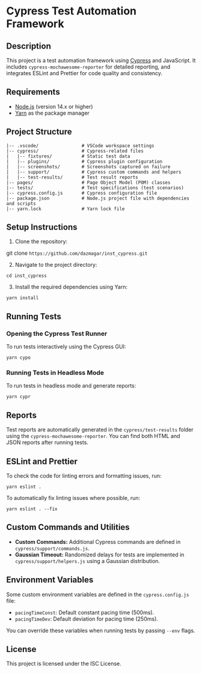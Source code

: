 # Cypress Test Automation Framework

## Description

This project is a test automation framework using [Cypress](https://www.cypress.io/) and JavaScript.
It includes `cypress-mochawesome-reporter` for detailed reporting, and integrates ESLint and Prettier for code quality and consistency.

## Requirements

-   [Node.js](https://nodejs.org/) (version 14.x or higher)
-   [Yarn](https://yarnpkg.com/) as the package manager

## Project Structure

```
|-- .vscode/                # VSCode workspace settings
|-- cypress/                # Cypress-related files
|   |-- fixtures/           # Static test data
|   |-- plugins/            # Cypress plugin configuration
|   |-- screenshots/        # Screenshots captured on failure
|   |-- support/            # Cypress custom commands and helpers
|   |-- test-results/       # Test result reports
|-- pages/                  # Page Object Model (POM) classes
|-- tests/                  # Test specifications (test scenarios)
|-- cypress.config.js       # Cypress configuration file
|-- package.json            # Node.js project file with dependencies and scripts
|-- yarn.lock               # Yarn lock file
```

## Setup Instructions

1. Clone the repository:

git clone `https://github.com/dazmagar/inst_cypress.git`

2. Navigate to the project directory:

`cd inst_cypress`

3. Install the required dependencies using Yarn:

`yarn install`

## Running Tests

### Opening the Cypress Test Runner

To run tests interactively using the Cypress GUI:

`yarn cypo`

### Running Tests in Headless Mode

To run tests in headless mode and generate reports:

`yarn cypr`

## Reports

Test reports are automatically generated in the `cypress/test-results` folder using the `cypress-mochawesome-reporter`.
You can find both HTML and JSON reports after running tests.

## ESLint and Prettier

To check the code for linting errors and formatting issues, run:

`yarn eslint .`

To automatically fix linting issues where possible, run:

`yarn eslint . --fix`

## Custom Commands and Utilities

-   **Custom Commands:** Additional Cypress commands are defined in `cypress/support/commands.js`.
-   **Gaussian Timeout:** Randomized delays for tests are implemented in `cypress/support/helpers.js` using a Gaussian distribution.

## Environment Variables

Some custom environment variables are defined in the `cypress.config.js` file:

-   `pacingTimeConst`: Default constant pacing time (500ms).
-   `pacingTimeDev`: Default deviation for pacing time (250ms).

You can override these variables when running tests by passing `--env` flags.

## License

This project is licensed under the ISC License.
